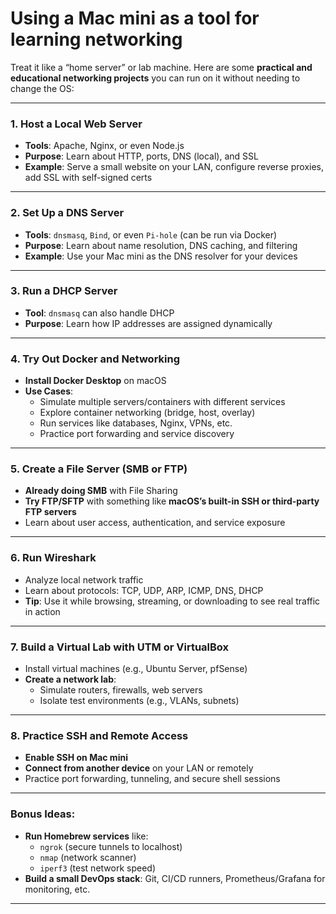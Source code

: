 # Using a Mac mini as a tool for learning networking 

Treat it like a “home server” or lab machine. Here are some **practical and educational networking projects** you can run on it without needing to change the OS:

---

### **1. Host a Local Web Server**
- **Tools**: Apache, Nginx, or even Node.js
- **Purpose**: Learn about HTTP, ports, DNS (local), and SSL
- **Example**: Serve a small website on your LAN, configure reverse proxies, add SSL with self-signed certs

---

### **2. Set Up a DNS Server**
- **Tools**: `dnsmasq`, `Bind`, or even `Pi-hole` (can be run via Docker)
- **Purpose**: Learn about name resolution, DNS caching, and filtering
- **Example**: Use your Mac mini as the DNS resolver for your devices

---

### **3. Run a DHCP Server**
- **Tool**: `dnsmasq` can also handle DHCP
- **Purpose**: Learn how IP addresses are assigned dynamically

---

### **4. Try Out Docker and Networking**
- **Install Docker Desktop** on macOS
- **Use Cases**:
  - Simulate multiple servers/containers with different services
  - Explore container networking (bridge, host, overlay)
  - Run services like databases, Nginx, VPNs, etc.
  - Practice port forwarding and service discovery

---

### **5. Create a File Server (SMB or FTP)**
- **Already doing SMB** with File Sharing
- **Try FTP/SFTP** with something like **macOS’s built-in SSH or third-party FTP servers**
- Learn about user access, authentication, and service exposure

---

### **6. Run Wireshark**
- Analyze local network traffic
- Learn about protocols: TCP, UDP, ARP, ICMP, DNS, DHCP
- **Tip**: Use it while browsing, streaming, or downloading to see real traffic in action

---

### **7. Build a Virtual Lab with UTM or VirtualBox**
- Install virtual machines (e.g., Ubuntu Server, pfSense)
- **Create a network lab**:
  - Simulate routers, firewalls, web servers
  - Isolate test environments (e.g., VLANs, subnets)

---

### **8. Practice SSH and Remote Access**
- **Enable SSH on Mac mini**
- **Connect from another device** on your LAN or remotely
- Practice port forwarding, tunneling, and secure shell sessions

---

### Bonus Ideas:
- **Run Homebrew services** like:
  - `ngrok` (secure tunnels to localhost)
  - `nmap` (network scanner)
  - `iperf3` (test network speed)
- **Build a small DevOps stack**: Git, CI/CD runners, Prometheus/Grafana for monitoring, etc.

---
